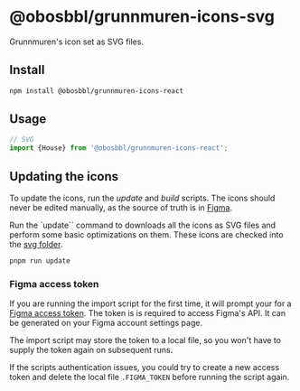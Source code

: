 # @obosbbl/grunnmuren-icons-svg

Grunnmuren's icon set as SVG files.

## Install

```sh
npm install @obosbbl/grunnmuren-icons-react
```

## Usage

```jsx
// SVG
import {House} from '@obosbbl/grunnmuren-icons-react';
```

## Updating the icons

To update the icons, run the _update_ and _build_ scripts. The icons should never be edited manually, as the source of truth is in [Figma](https://www.figma.com/file/XRHRRytz9DqrDkWpE4IKVB/OBOS-DS?node-id=2192%3A33204).

Run the `update`` command to downloads all the icons as SVG files and perform some basic optimizations on them. These icons are checked into the [svg folder](./svg).

```sh
pnpm run update
```

### Figma access token

If you are running the import script for the first time, it will prompt your for a [Figma access token](https://www.figma.com/developers/api#access-tokens). The token is is required to access Figma's API. It can be generated on your Figma account settings page.

The import script may store the token to a local file, so you won't have to supply the token again on subsequent runs.

If the scripts authentication issues, you could try to create a new access token and delete the local file `.FIGMA_TOKEN` before running the script again.
